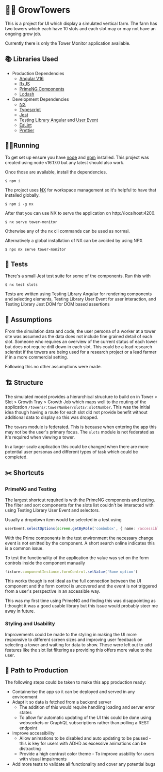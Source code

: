 # 🥬🏢 GrowTowers

This is a project for UI which display a simulated vertical farm. The farm has two towers which each have 10 slots and each slot may or may not have an ongoing grow job.

Currently there is only the Tower Monitor application available.

## 📚 Libraries Used

- Production Dependencies
  - [Angular V16](https://angular.io/)
  - [RxJS](https://rxjs.dev/)
  - [PrimeNG Components](https://primeng.org/)
  - [Lodash](https://lodash.com/)
- Development Dependencies
  - [NX](https://nx.dev)
  - [Typescript](https://www.typescriptlang.org/)
  - [Jest](https://jestjs.io/)
  - [Testing Library Angular](https://testing-library.com/docs/angular-testing-library/intro/) and [User Event](https://testing-library.com/docs/user-event/intro)
  - [EsLint](https://eslint.org/)
  - [Prettier](https://prettier.io/)

## 🏃‍♂️Running

To get set up ensure you have [node](https://nodejs.org/en) and [npm](https://www.npmjs.com/) installed. This project was created using node v16.17.0 but any latest should also work.

Once those are available, install the dependencies.

```
$ npm i
```

The project uses [NX](https://nx.dev) for workspace management so it's helpful to have that installed globally.

```
$ npm i -g nx
```

After that you can use NX to serve the application on http://localhost:4200.

```
$ nx serve tower-monitor
```

Otherwise any of the nx cli commands can be used as normal.

Alternatively a global installation of NX can be avoided by using NPX

```
$ npx nx serve tower-monitor
```

## 🧪 Tests

There's a small Jest test suite for some of the components. Run this with

```
$ nx test slots
```

Tests are written using Testing Library Angular for rendering components and selecting elements, Testing Library User Event for user interaction, and Testing Library Jest DOM for DOM based assertions

## 🤔 Assumptions

From the simulation data and code, the user persona of a worker at a tower site was assumed as the data does not include fine grained detail of each slot. Someone who requires an overview of the current status of each tower but does not require drill down in each slot. This could be a lead research scientist if the towers are being used for a research project or a lead farmer if in a more commercial setting.

Following this no other assumptions were made.

## 🏗️ Structure

The simulated model provides a hierarchical structure to build on in Tower > Slot > Growth Tray > Growth Job which maps well to the routing of the application `/towers/:towerNumber/slots/:slotNumber`. This was the initial idea though having a route for each slot did not provide benefit without additional data to display so this was dropped.

The `towers` module is federated. This is because when entering the app this may not be the user's primary focus. The `slots` module is not federated as it's required when viewing a tower.

In a larger scale application this could be changed when there are more potential user personas and different types of task which could be completed.

## ✂️ Shortcuts

### PrimeNG and Testing

The largest shortcut required is with the PrimeNG components and testing. The filter and sort components for the slots list couldn't be interacted with using Testing Library User Event and selectors.

Usually a dropdown item would be selected in a test using

```ts
userEvent.selectOptions(screen.getByRole('combobox', { name: /accessible label/i }), 'Some option')
```

With the Prime components in the test environment the necessary change event is not emitted by the component. A short search online indicates this is a common issue.

To test the functionality of the application the value was set on the form controls inside the component manually

```ts
fixture.componentInstance.formControl.setValue('Some option')
```

This works though is not ideal as the full connection between the UI component and the form control is uncovered and the event is not triggered from a user's perspective in an accessible way.

This was my first time using PrimeNG and finding this was disappointing as I thought it was a good usable library but this issue would probably steer me away in future.

### Styling and Usability

Improvements could be made to the styling in making the UI more responsive to different screen sizes and improving user feedback on selecting a tower and waiting for data to show. These were left out to add features like the slot list filtering as providing this offers more value to the user.

## 🚢 Path to Production

The following steps could be taken to make this app production ready:

- Containerise the app so it can be deployed and served in any environment
- Adapt it so data is fetched from a backend server
  - The addition of this would require handling loading and server error states
  - To allow for automatic updating of the UI this could be done using websockets or GraphQL subscriptions rather than polling a REST endpoint
- Improve accessibility
  - Allow animations to be disabled and auto updating to be paused - this is key for users with ADHD as excessive animations can be distracting
  - Provide a high contrast color theme - To improve usability for users with visual impairments
- Add more tests to validate all functionality and cover any potential bugs
